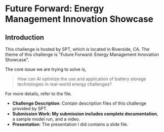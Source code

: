 # Future Forward: Energy Management Innovation Showcase

## Introduction

This challenge is hosted by SPT, which is located in Riverside, CA. The theme of this challenge is "Future Forward: Energy Management Innovation Showcase". 

The core issue we are trying to solve is, 
> How can AI optimize the use and application of battery storage technologies in real-world energy challenges?

For more details, refer to the file. 
- **Challenge Description**: Contain description files of this challenge provided by SPT.
- **Submission Work: My submission includes complete documentation**, a sample model run, and a video.
- **Presentation**: The presentation I did contains a slide file.